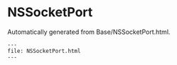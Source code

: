 
# NSSocketPort

Automatically generated from Base/NSSocketPort.html.

``` {raw} html
---
file: NSSocketPort.html
---
```
